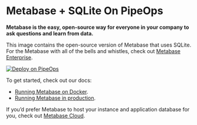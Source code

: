 # Metabase + SQLite On PipeOps

**Metabase is the easy, open-source way for everyone in your company to ask questions and learn from data.**

This image contains the open-source version of Metabase that uses SQLite. For the Metabase with all of the bells and whistles, check out [Metabase Enterprise](link-to-enterprise-version).

[![Deploy on PipeOps](https://pub-a1fbf367a4cd458487cfa3f29154ac93.r2.dev/Default.png)](#)

To get started, check out our docs:

- [Running Metabase on Docker](link-to-docker-docs).
- [Running Metabase in production](link-to-production-docs).

If you’d prefer Metabase to host your instance and application database for you, check out [Metabase Cloud](link-to-metabase-cloud).
